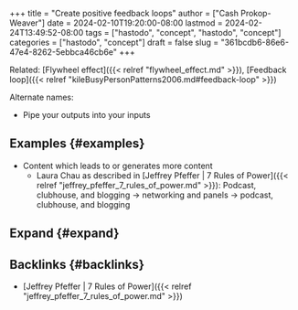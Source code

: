 +++
title = "Create positive feedback loops"
author = ["Cash Prokop-Weaver"]
date = 2024-02-10T19:20:00-08:00
lastmod = 2024-02-24T13:49:52-08:00
tags = ["hastodo", "concept", "hastodo", "concept"]
categories = ["hastodo", "concept"]
draft = false
slug = "361bcdb6-86e6-47e4-8262-5ebbca46cb6e"
+++

Related: [Flywheel effect]({{< relref "flywheel_effect.md" >}}), [Feedback loop]({{< relref "kileBusyPersonPatterns2006.md#feedback-loop" >}})

Alternate names:

-   Pipe your outputs into your inputs


## Examples {#examples}

-   Content which leads to or generates more content
    -   Laura Chau as described in [Jeffrey Pfeffer | 7 Rules of Power]({{< relref "jeffrey_pfeffer_7_rules_of_power.md" >}}): Podcast, clubhouse, and blogging -&gt; networking and panels -&gt; podcast, clubhouse, and blogging


## Expand {#expand}


## Backlinks {#backlinks}

-   [Jeffrey Pfeffer | 7 Rules of Power]({{< relref "jeffrey_pfeffer_7_rules_of_power.md" >}})
